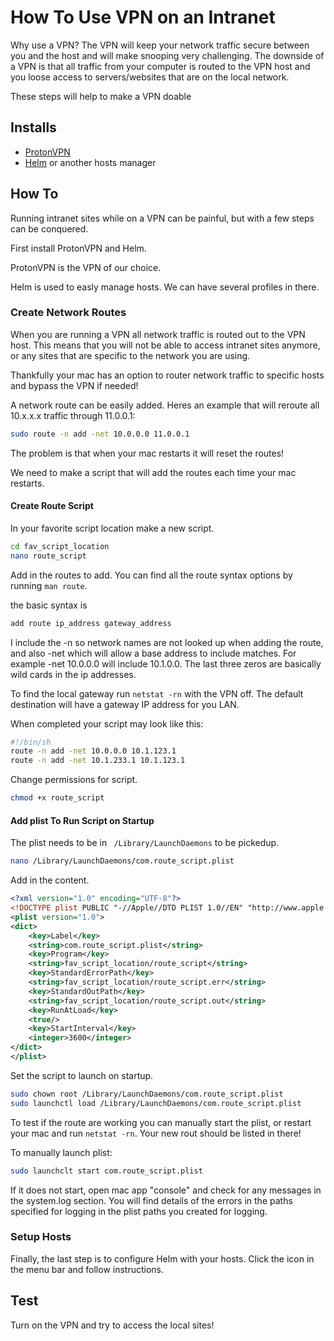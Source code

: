 # How To Use VPN on an Intranet

Why use a VPN? The VPN will keep your network traffic secure between you and the host and will make snooping very challenging. The downside of a VPN is that all traffic from your computer is routed to the VPN host and you loose access to servers/websites that are on the local network.

These steps will help to make a VPN doable

## Installs
* [ProtonVPN](https://protonvpn.com)
* [Helm](https://apps.apple.com/us/app/helm-hosts-file-manager/id1099472017?mt=12) or another hosts manager

## How To

Running intranet sites while on a VPN can be painful, but with a few steps can be conquered.

First install ProtonVPN and Helm.

ProtonVPN is the VPN of our choice.

Helm is used to easly manage hosts. We can have several profiles in there.

### Create Network Routes

When you are running a VPN all network traffic is routed out to the VPN host. This means that you will not be able to access intranet sites anymore, or any sites that are specific to the network you are using.

Thankfully your mac has an option to router network traffic to specific hosts and bypass the VPN if needed!

A network route can be easily added. Heres an example that will reroute all 10.x.x.x traffic through 11.0.0.1:

```sh
sudo route -n add -net 10.0.0.0 11.0.0.1
```

The problem is that when your mac restarts it will reset the routes!

We need to make a script that will add the routes each time your mac restarts.

#### Create Route Script

In your favorite script location make a new script.

```sh
cd fav_script_location
nano route_script
```

Add in the routes to add. You can find all the route syntax options by running ```man route```.

the basic syntax is

```sh
add route ip_address gateway_address
```

I include the -n so network names are not looked up when adding the route, and also -net which will allow a base address to include matches. For example -net 10.0.0.0 will include 10.1.0.0. The last three zeros are basically wild cards in the ip addresses.

To find the local gateway run ```netstat -rn``` with the VPN off. The default destination will have a gateway IP address for you LAN.

When completed your script may look like this:

```sh
#!/bin/sh
route -n add -net 10.0.0.0 10.1.123.1
route -n add -net 10.1.233.1 10.1.123.1
```

Change permissions for script.

```sh
chmod +x route_script
```

#### Add plist To Run Script on Startup

The plist needs to be in ``` /Library/LaunchDaemons``` to be pickedup.

```sh
nano /Library/LaunchDaemons/com.route_script.plist
```

Add in the content.

```xml
<?xml version="1.0" encoding="UTF-8"?>
<!DOCTYPE plist PUBLIC "-//Apple//DTD PLIST 1.0//EN" "http://www.apple.com/DTDs/PropertyList-1.0.dtd">
<plist version="1.0">
<dict>
    <key>Label</key>
    <string>com.route_script.plist</string>
    <key>Program</key>
    <string>fav_script_location/route_script</string>
    <key>StandardErrorPath</key>
    <string>fav_script_location/route_script.err</string>
    <key>StandardOutPath</key>
    <string>fav_script_location/route_script.out</string>
    <key>RunAtLoad</key>
    <true/>
    <key>StartInterval</key>
    <integer>3600</integer>
</dict>
</plist>
```

Set the script to launch on startup.

```sh
sudo chown root /Library/LaunchDaemons/com.route_script.plist
sudo launchctl load /Library/LaunchDaemons/com.route_script.plist
```

To test if the route are working you can manually start the plist, or restart your mac and run ```netstat -rn```. Your new rout should be listed in there!

To manually launch plist:

```sh
sudo launchclt start com.route_script.plist
```

If it does not start, open mac app "console" and check for any messages in the system.log section. You will find details of the errors in the paths specified for logging in the plist paths you created for logging.

### Setup Hosts

Finally, the last step is to configure Helm with your hosts. Click the icon in the menu bar and follow instructions.

## Test

Turn on the VPN and try to access the local sites! 